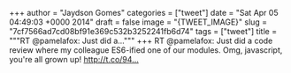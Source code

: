 
+++
author = "Jaydson Gomes"
categories = ["tweet"]
date = "Sat Apr 05 04:49:03 +0000 2014"
draft = false
image = "{TWEET_IMAGE}"
slug = "7cf7566ad7cd08bf91e369c532b3252241fb6d74"
tags = ["tweet"]
title = """RT @pamelafox: Just did a..."""
+++
RT @pamelafox: Just did a code review where my colleague ES6-ified one of our modules. Omg, javascript, you're all grown up! http://t.co/94…
